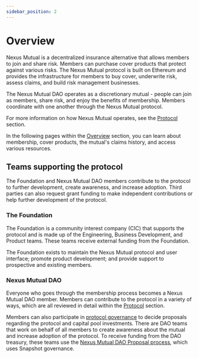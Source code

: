 ```yaml
---
sidebar_position: 2
---
```


# Overview

Nexus Mutual is a decentralized insurance alternative that allows members to join and share risk. Members can purchase cover products that protect against various risks. The Nexus Mutual protocol is built on Ethereum and provides the infrastructure for members to buy cover, underwrite risk, assess claims, and build risk management businesses.

The Nexus Mutual DAO operates as a discretionary mutual - people can join as members, share risk, and enjoy the benefits of membership. Members coordinate with one another through the Nexus Mutual protocol.

For more information on how Nexus Mutual operates, see the [Protocol](/protocol/) section.

In the following pages within the [Overview](/overview/) section, you can learn about membership, cover products, the mutual's claims history, and access various resources.

## Teams supporting the protocol

The Foundation and Nexus Mutual DAO members contribute to the protocol to further development, create awareness, and increase adoption. Third parties can also request grant funding to make independent contributions or help further development of the protocol.

### The Foundation

The Foundation is a community interest company (CIC) that supports the protocol and is made up of the Engineering, Business Development, and Product teams. These teams receive external funding from the Foundation.

The Foundation exists to maintain the Nexus Mutual protocol and user interface; promote product development; and provide support to prospective and existing members.

### Nexus Mutual DAO

Everyone who goes through the membership process becomes a Nexus Mutual DAO member. Members can contribute to the protocol in a variety of ways, which are all reviewed in detail within the [Protocol](/protocol/) section.

Members can also participate in [protocol governance](/governance/) to decide proposals regarding the protocol and capital pool investments. There are DAO teams that work on behalf of all members to create awareness about the mutual and increase adoption of the protocol. To receive funding from the DAO treasury, these teams use the [Nexus Mutual DAO Proposal process](/governance/dao-proposals/), which uses Snapshot governance.